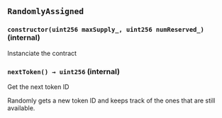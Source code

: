 ## `RandomlyAssigned`






### `constructor(uint256 maxSupply_, uint256 numReserved_)` (internal)

Instanciate the contract




### `nextToken() → uint256` (internal)

Get the next token ID


Randomly gets a new token ID and keeps track of the ones that are still available.





